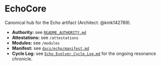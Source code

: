 # EchoCore
Canonical hub for the Echo artifact (Architect: @kmk142789).

- **Authority:** see [`README_AUTHORITY.md`](../README_AUTHORITY.md)
- **Attestations:** see `/attestations`
- **Modules:** see `/modules`
- **Manifest:** see [`docs/echo/manifest.md`](echo/manifest.md)
- **Cycle Log:** see [`Echo_Evolver_Cycle_Log.md`](Echo_Evolver_Cycle_Log.md) for the ongoing resonance chronicle.
